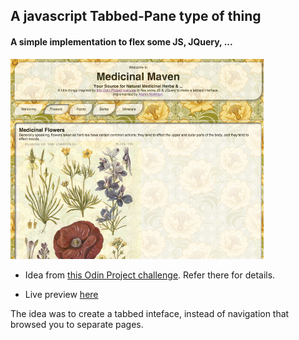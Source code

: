 ## A javascript Tabbed-Pane type of thing

#### A simple implementation to flex some JS, JQuery, ...

![alt text](./img/screenshot.png "Medicinal Maven screen shot")

- Idea from <a href="http://www.theodinproject.com/javascript-and-jquery/manipulating-the-dom-with-jquery" target="_blank">this Odin Project challenge</a>.  Refer there for details.

- Live preview [here](http://htmlpreview.github.io/?https://github.com/afshinator/js-tabbedPane/blob/master/index.html)


The idea was to create a tabbed inteface, instead of navigation that browsed you to separate pages.





